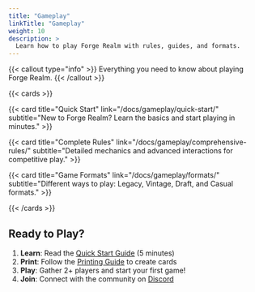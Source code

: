 ```yaml
---
title: "Gameplay"
linkTitle: "Gameplay"
weight: 10
description: >
  Learn how to play Forge Realm with rules, guides, and formats.
---
```


{{< callout type="info" >}} Everything you need to know about playing Forge
Realm. {{< /callout >}}

{{< cards >}}

{{< card title="Quick Start" link="/docs/gameplay/quick-start/" subtitle="New to Forge Realm? Learn the basics and start playing in minutes." >}}

{{< card title="Complete Rules" link="/docs/gameplay/comprehensive-rules/" subtitle="Detailed mechanics and advanced interactions for competitive play." >}}

{{< card title="Game Formats" link="/docs/gameplay/formats/" subtitle="Different ways to play: Legacy, Vintage, Draft, and Casual formats." >}}

{{< /cards >}}

## Ready to Play?

1. **Learn**: Read the [Quick Start Guide](quick-start/) (5 minutes)
2. **Print**: Follow the [Printing Guide](/docs/printing/home-printing-guide/)
   to create cards
3. **Play**: Gather 2+ players and start your first game!
4. **Join**: Connect with the community on
   [Discord](https://discord.gg/KQTY8DfY)
